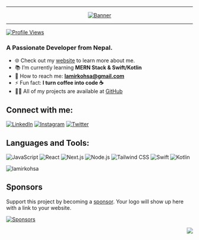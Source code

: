 
<hr>
<p align="center">
  <a href="https://ashokrimal.com.np/" target="_blank" rel="noreferrer"><img src="https://cdn.discordapp.com/attachments/1269994258438557727/1357743745138819327/image.png?ex=67f150e6&is=67efff66&hm=90ccde58d03b0c2bcfefa3b37fed0e3314ab595aeff1b2d0b4a3259847be030a&" alt="Banner ">
    <hr>
    <p align="left"> <img src="https://komarev.com/ghpvc/?username=ashokrimal&label=Profile%20views&color=0e75b6&style=flat" alt="Profile Views" /> </p>
  </a>

</p>



### A Passionate Developer from Nepal.

- 🌐 Check out my [website](https://ashokrimal.com.np) to learn more about me.
- 📚 I’m currently learning **MERN Stack & Swift/Kotlin**
- 📩 How to reach me: **lamirkohsa@gmail.com**
- ⚡ Fun fact: **I turn coffee into code ☕**
- 👨‍💻 All of my projects are available at [GitHub](https://github.com/ashokrimal)



## Connect with me:
[![LinkedIn](https://img.shields.io/badge/LinkedIn-0077B5?style=for-the-badge&logo=linkedin&logoColor=white)](https://www.linkedin.com/in/ashokrimal) 
[![Instagram](https://img.shields.io/badge/Instagram-E4405F?style=for-the-badge&logo=instagram&logoColor=white)](https://www.instagram.com/lamirkohsa) 
[![Twitter](https://img.shields.io/badge/Twitter-1DA1F2?style=for-the-badge&logo=twitter&logoColor=white)](https://twitter.com/lamirkohsa)

## Languages and Tools:
![JavaScript](https://img.shields.io/badge/JavaScript-F7DF1E?style=for-the-badge&logo=javascript&logoColor=black)
![React](https://img.shields.io/badge/React-61DAFB?style=for-the-badge&logo=react&logoColor=black)
![Next.js](https://img.shields.io/badge/Next.js-000000?style=for-the-badge&logo=nextdotjs&logoColor=white)
![Node.js](https://img.shields.io/badge/Node.js-339933?style=for-the-badge&logo=nodedotjs&logoColor=white)
![Tailwind CSS](https://img.shields.io/badge/TailwindCSS-06B6D4?style=for-the-badge&logo=tailwindcss&logoColor=white)
![Swift](https://img.shields.io/badge/Swift-FA7343?style=for-the-badge&logo=swift&logoColor=white)
![Kotlin](https://img.shields.io/badge/Kotlin-0095D5?style=for-the-badge&logo=kotlin&logoColor=white)


<p><img align="center" src="https://github-readme-stats.vercel.app/api/top-langs?username=ashokrimal&show_icons=true&locale=en&layout=compact" alt="lamirkohsa" /></p>


## Sponsors 
Support this project by becoming a [sponsor](https://opencollective.com/ashokrimal#sponsor). Your logo will show up here with a link to your website. 


<a href="https://github.com/sponsors/ashokrimal">
  <img src="https://img.shields.io/badge/Sponsors-GitHub-brightgreen" alt="Sponsors" />
</a>

 <p align="right"><a href="#readme-top"> <img src="https://www.flaticon.com/free-icon/top_4501771?term=top&page=1&position=29&origin=search&related_id=4501771" > </a></p>
